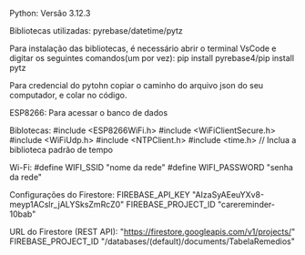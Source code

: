 Python: Versão 3.12.3

Bibliotecas utilizadas: pyrebase/datetime/pytz

Para instalação das bibliotecas, é necessário abrir o  terminal VsCode e digitar os seguintes comandos(um por vez):
pip install pyrebase4/pip install pytz

Para credencial do pytohn copiar o caminho do arquivo json do seu computador, e colar no código.




ESP8266: Para acessar o banco de dados 

Biblotecas:
#include <ESP8266WiFi.h>
#include <WiFiClientSecure.h>
#include <WiFiUdp.h>
#include <NTPClient.h>
#include <time.h> // Inclua a biblioteca padrão de tempo

Wi-Fi:
#define WIFI_SSID "nome da rede"
#define WIFI_PASSWORD "senha da rede"

Configurações do Firestore:
FIREBASE_API_KEY "AIzaSyAEeuYXv8-meyp1ACslr_jALYSksZmRcZ0"
FIREBASE_PROJECT_ID "carereminder-10bab"

URL do Firestore (REST API): "https://firestore.googleapis.com/v1/projects/" FIREBASE_PROJECT_ID "/databases/(default)/documents/TabelaRemedios"


